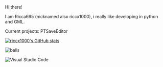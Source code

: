 Hi there!

I am Ricca665 (nicknamed also riccx1000), i really like developing in python and GML.

Current projects: PTSaveEditor

[![riccx1000's GitHub stats](https://github-readme-stats.vercel.app/api?username=Ricca665&show_icons=true&theme=midnight-purple)](https://github.com/anuraghazra/github-readme-stats)

![balls](https://img.shields.io/badge/balls-purple)


![Visual Studio Code](https://img.shields.io/badge/Visual%20Studio%20Code-0078d7.svg?style=for-the-badge&logo=visual-studio-code&logoColor=white)
